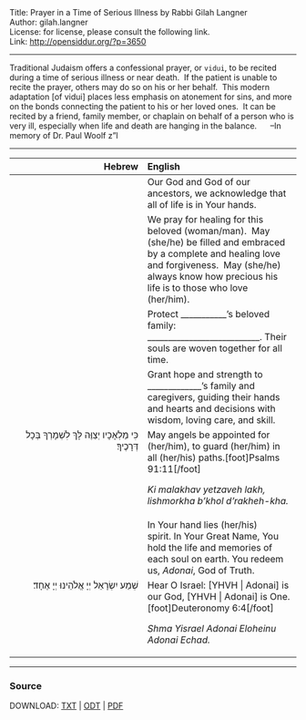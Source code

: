 <html>
<head></head>
<body>
Title: Prayer in a Time of Serious Illness by Rabbi Gilah Langner<br />
Author: gilah.langner<br />
License: for license, please consult the following link.<br />
Link: <a href="http://opensiddur.org/?p=3650">http://opensiddur.org/?p=3650</a>
<p />
<hr />


Traditional Judaism offers a confessional prayer, or <code>vidui</code>, to be recited during a time of serious illness or near death.  If the patient is unable to recite the prayer, others may do so on his or her behalf.  This modern adaptation [of vidui] places less emphasis on atonement for sins, and more on the bonds connecting the patient to his or her loved ones.  It can be recited by a friend, family member, or chaplain on behalf of a person who is very ill, especially when life and death are hanging in the balance.  
    –In memory of Dr. Paul Woolf z”l

<hr />

<table style="margin-left: auto;margin-right: auto;" class="draggable">
<thead><tr><th id="x" style="text-align: right;">Hebrew</th><th style="text-align: left;">English</th></tr></thead>
<tbody>
<tr>
<td style="vertical-align:top;" width="46%">
<div class="hebrew"><span lang="he">

</span></div></td>
 
<td style="vertical-align:top;" width="53%"><div class="english">
Our God and God of our ancestors, we acknowledge that all of life is in Your hands.
</div></td></tr>

<tr><td style="vertical-align:top;" width="46%">
<div class="liturgy" style="text-align: right;"><span lang="he">

</span></div></td>
 
<td style="vertical-align:top;" width="53%"><div class="english">
We pray for healing for this beloved (woman/man).  
May (she/he) be filled and embraced by a complete and healing love and forgiveness.  
May (she/he) always know how precious his life is to those who love (her/him).
</div></td></tr>

<tr><td style="vertical-align:top;" width="46%">
<div class="liturgy" style="text-align: right;"><span lang="he">

</span></div></td>
 
<td style="vertical-align:top;" width="53%"><div class="english">
Protect ___________’s beloved family: ___________________________.
Their souls are woven together for all time.
</div></td></tr>

<tr><td style="vertical-align:top;" width="46%">
<div class="liturgy" style="text-align: right;"><span lang="he">

</span></div></td>
 
<td style="vertical-align:top;" width="53%"><div class="english">
Grant hope and strength to _____________’s family and caregivers, guiding their hands and hearts and decisions with wisdom, loving care, and skill.
</div></td></tr>

<tr><td style="vertical-align:top;" width="46%">
<div class="liturgy" style="text-align: right;"><span lang="he">
כִּי מַלְאָכָיו יְצַוֶּה לָּךְ לִשְׁמָרְךָ בְּכָל דְּרָכֶיךָ׃
</span></div></td>
 
<td style="vertical-align:top;" width="53%"><div class="english">
May angels be appointed for (her/him), to guard (her/him) in all (her/his) paths.[foot]Psalms 91:11[/foot]

<em>Ki malakhav yetzaveh lakh, lishmorkha b’khol d’rakheh-kha.</em>
</div></td></tr>

<tr><td style="vertical-align:top;" width="46%">
<div class="liturgy" style="text-align: right;"><span lang="he">

</span></div></td>
 
<td style="vertical-align:top;" width="53%"><div class="english">
In Your hand lies (her/his) spirit. In Your Great Name, You hold the life and memories of each soul on earth. You redeem us, <em>Adonai</em>, God of Truth. 

</div></td></tr>

<tr><td style="vertical-align:top;" width="46%">
<div class="liturgy" style="text-align: right;"><span lang="he">
שְׁמַע יִשְׂרָאֵל יְיָ אֱלֹהֵינוּ יְיָ אֶחָד׃
</span></div></td>
 
<td style="vertical-align:top;" width="53%"><div class="english">
Hear O Israel: [YHVH | Adonai] is our God, [YHVH | Adonai] is One.[foot]Deuteronomy 6:4[/foot]

<em>Shma Yisrael Adonai Eloheinu Adonai Echad.</em>
</td>
</tr>
</tbody></table>

<hr />

<h3>Source</h3>

DOWNLOAD: <a href="https://opensiddur.org/wp-content/uploads/2011/08/Gilah-Langner-Prayer-in-a-Time-of-Serious-Illness.txt">TXT</a> | <a href="https://opensiddur.org/wp-content/uploads/2011/08/Gilah-Langner-Prayer-in-a-Time-of-Serious-Illness.odt">ODT</a> | <a href="https://opensiddur.org/wp-content/uploads/2011/08/Gilah-Langner-Prayer-in-a-Time-of-Serious-Illness.pdf">PDF</a>
</body>
</html>